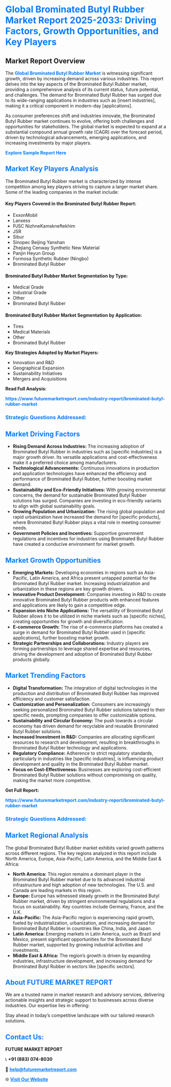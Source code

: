 <h1 style="color: #007BFF;">Global Brominated Butyl Rubber Market Report 2025-2033: Driving Factors, Growth Opportunities, and Key Players</h1>

<section id="overview">
<h2>Market Report Overview</h2>
<p>The <a href="https://www.futuremarketreport.com/industry-report/brominated-butyl-rubber-market" style="color: #007BFF; text-decoration: none;"><strong>Global Brominated Butyl Rubber Market</strong></a> is witnessing significant growth, driven by increasing demand across various industries. This report delves into the key aspects of the Brominated Butyl Rubber market, providing a comprehensive analysis of its current status, future potential, and challenges. The demand for Brominated Butyl Rubber has surged due to its wide-ranging applications in industries such as [insert industries], making it a critical component in modern-day [applications].</p>
<p>As consumer preferences shift and industries innovate, the Brominated Butyl Rubber market continues to evolve, offering both challenges and opportunities for stakeholders. The global market is expected to expand at a substantial compound annual growth rate (CAGR) over the forecast period, driven by technological advancements, emerging applications, and increasing investments by major players.</p>
</section>

<section id="overview">
<p><a href="https://www.futuremarketreport.com/request-sample/reportId=108225" style="color: #007BFF; text-decoration: none;"><strong>Explore Sample Report Here</strong></a></p>
</section>

<section id="key-players">
<h2 style="color: #007BFF;">Market Key Players Analysis</h2>
<p>The Brominated Butyl Rubber market is characterized by intense competition among key players striving to capture a larger market share. Some of the leading companies in the market include:</p>
<h4>Key Players Covered in the Brominated Butyl Rubber Report:</h4>
<ul><li>ExxonMobil</li><li>Lanxess</li><li>PJSC NizhneKamskneftekhim</li><li>JSR</li><li>Sibur</li><li>Sinopec Beijing Yanshan</li><li>Zhejiang Cenway Synthetic New Material</li><li>Panjin Heyun Group</li><li>Formosa Synthetic Rubber (Ningbo)</li><li>Brominated Butyl Rubber</li></ul>
<h4>Brominated Butyl Rubber Market Segmentation by Type:</h4>
<ul><li>Medical Grade</li><li>Industrial Grade</li><li>Other</li><li>Brominated Butyl Rubber</li></ul>

<h4>Brominated Butyl Rubber Market Segmentation by Application:</h4>
<ul><li>Tires</li><li>Medical Materials</li><li>Other</li><li>Brominated Butyl Rubber</li></ul>
<p><strong>Key Strategies Adopted by Market Players:</strong></p>
<ul>
<li>Innovation and R&D</li>
<li>Geographical Expansion</li>
<li>Sustainability Initiatives</li>
<li>Mergers and Acquisitions</li>
</ul>
</section>

<section>
<p><strong>Read Full Analysis: </strong></p><a href="https://www.futuremarketreport.com/industry-report/brominated-butyl-rubber-market" style="color: #007BFF; text-decoration: none;"><strong>https://www.futuremarketreport.com/industry-report/brominated-butyl-rubber-market</strong></a>
<h3 style="color: #007BFF;">Strategic Questions Addressed:</h3>
</section>

<section id="driving-factors">
<h2 style="color: #007BFF;">Market Driving Factors</h2>
<ul>
<li><strong>Rising Demand Across Industries:</strong> The increasing adoption of Brominated Butyl Rubber in industries such as [specific industries] is a major growth driver. Its versatile applications and cost-effectiveness make it a preferred choice among manufacturers.</li>
<li><strong>Technological Advancements:</strong> Continuous innovations in production and application technologies have enhanced the efficiency and performance of Brominated Butyl Rubber, further boosting market demand.</li>
<li><strong>Sustainability and Eco-Friendly Initiatives:</strong> With growing environmental concerns, the demand for sustainable Brominated Butyl Rubber solutions has surged. Companies are investing in eco-friendly variants to align with global sustainability goals.</li>
<li><strong>Growing Population and Urbanization:</strong> The rising global population and rapid urbanization have increased the demand for [specific products], where Brominated Butyl Rubber plays a vital role in meeting consumer needs.</li>
<li><strong>Government Policies and Incentives:</strong> Supportive government regulations and incentives for industries using Brominated Butyl Rubber have created a conducive environment for market growth.</li>
</ul>
</section>

<section id="growth-opportunities">
<h2 style="color: #007BFF;">Market Growth Opportunities</h2>
<ul>
<li><strong>Emerging Markets:</strong> Developing economies in regions such as Asia-Pacific, Latin America, and Africa present untapped potential for the Brominated Butyl Rubber market. Increasing industrialization and urbanization in these regions are key growth drivers.</li>
<li><strong>Innovative Product Development:</strong> Companies investing in R&D to create innovative Brominated Butyl Rubber products with enhanced features and applications are likely to gain a competitive edge.</li>
<li><strong>Expansion into Niche Applications:</strong> The versatility of Brominated Butyl Rubber allows it to be utilized in niche markets such as [specific niches], creating opportunities for growth and diversification.</li>
<li><strong>E-commerce Growth:</strong> The rise of e-commerce platforms has created a surge in demand for Brominated Butyl Rubber used in [specific applications], further boosting market growth.</li>
<li><strong>Strategic Partnerships and Collaborations:</strong> Industry players are forming partnerships to leverage shared expertise and resources, driving the development and adoption of Brominated Butyl Rubber products globally.</li>
</ul>
</section>

<section id="trending-factors">
<h2 style="color: #007BFF;">Market Trending Factors</h2>
<ul>
<li><strong>Digital Transformation:</strong> The integration of digital technologies in the production and distribution of Brominated Butyl Rubber has improved efficiency and customer satisfaction.</li>
<li><strong>Customization and Personalization:</strong> Consumers are increasingly seeking personalized Brominated Butyl Rubber solutions tailored to their specific needs, prompting companies to offer customizable options.</li>
<li><strong>Sustainability and Circular Economy:</strong> The push towards a circular economy has driven demand for recyclable and reusable Brominated Butyl Rubber solutions.</li>
<li><strong>Increased Investment in R&D:</strong> Companies are allocating significant resources to research and development, resulting in breakthroughs in Brominated Butyl Rubber technology and applications.</li>
<li><strong>Regulatory Compliance:</strong> Adherence to strict regulatory standards, particularly in industries like [specific industries], is influencing product development and quality in the Brominated Butyl Rubber market.</li>
<li><strong>Focus on Cost-Effectiveness:</strong> Businesses are exploring cost-efficient Brominated Butyl Rubber solutions without compromising on quality, making the market more competitive.</li>
</ul>
</section>

<section>
<p><strong>Get Full Report: </strong></p><a href="https://www.futuremarketreport.com/industry-report/brominated-butyl-rubber-market" style="color: #007BFF; text-decoration: none;"><strong>https://www.futuremarketreport.com/industry-report/brominated-butyl-rubber-market</strong></a>
<h3 style="color: #007BFF;">Strategic Questions Addressed:</h3>
</section>


<section id="regional-analysis">
<h2 style="color: #007BFF;">Market Regional Analysis</h2>
<p>The global Brominated Butyl Rubber market exhibits varied growth patterns across different regions. The key regions analyzed in this report include North America, Europe, Asia-Pacific, Latin America, and the Middle East & Africa:</p>
<ul>
<li><strong>North America:</strong> This region remains a dominant player in the Brominated Butyl Rubber market due to its advanced industrial infrastructure and high adoption of new technologies. The U.S. and Canada are leading markets in this region.</li>
<li><strong>Europe:</strong> Europe has witnessed steady growth in the Brominated Butyl Rubber market, driven by stringent environmental regulations and a focus on sustainability. Key countries include Germany, France, and the U.K.</li>
<li><strong>Asia-Pacific:</strong> The Asia-Pacific region is experiencing rapid growth, fueled by industrialization, urbanization, and increasing demand for Brominated Butyl Rubber in countries like China, India, and Japan.</li>
<li><strong>Latin America:</strong> Emerging markets in Latin America, such as Brazil and Mexico, present significant opportunities for the Brominated Butyl Rubber market, supported by growing industrial activities and investments.</li>
<li><strong>Middle East & Africa:</strong> The region’s growth is driven by expanding industries, infrastructure development, and increasing demand for Brominated Butyl Rubber in sectors like [specific sectors].</li>
</ul>
</section>

<footer>
<h2 style="color: #007BFF;">About FUTURE MARKET REPORT</h2>
<p>We are a trusted name in market research and advisory services, delivering actionable insights and strategic support to businesses across diverse industries. Our expertise lies in offering:</p>

<p>Stay ahead in today’s competitive landscape with our tailored research solutions.</p>

<h2 style="color: #007BFF;">Contact Us:</h2>
<p><strong>FUTURE MARKET REPORT</strong></p>
<p>📞 <strong>+91 (883) 074-8030</strong></p>
<p>📧 <strong><a href="mailto:help@futuremarketreport.com" style="color: #007BFF;">help@futuremarketreport.com</a></strong></p>
<p>🌐 <strong><a href="https://www.futuremarketreport.com/" style="color: #007BFF;">Visit Our Website</a></strong></p>
</footer>